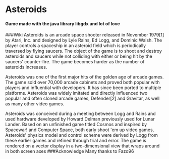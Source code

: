 # Asteroids
#### Game made with the java library libgdx and lot of love
###Wiki
Asteroids is an arcade space shooter released in November 1979[1] by Atari, Inc. and designed by Lyle Rains, Ed Logg, and Dominic Walsh. The player controls a spaceship in an asteroid field which is periodically traversed by flying saucers. The object of the game is to shoot and destroy asteroids and saucers while not colliding with either or being hit by the saucers' counter-fire. The game becomes harder as the number of asteroids increases.

Asteroids was one of the first major hits of the golden age of arcade games. The game sold over 70,000 arcade cabinets and proved both popular with players and influential with developers. It has since been ported to multiple platforms. Asteroids was widely imitated and directly influenced two popular and often cloned arcade games, Defender[2] and Gravitar, as well as many other video games.

Asteroids was conceived during a meeting between Logg and Rains and used hardware developed by Howard Delman previously used for Lunar Lander. Based on an unfinished game titled Cosmos and inspired by Spacewar! and Computer Space, both early shoot 'em up video games, Asteroids' physics model and control scheme were derived by Logg from these earlier games and refined through trial and error. The game is rendered on a vector display in a two-dimensional view that wraps around in both screen axes
###Acknowledge
Many thanks to Fazo96
